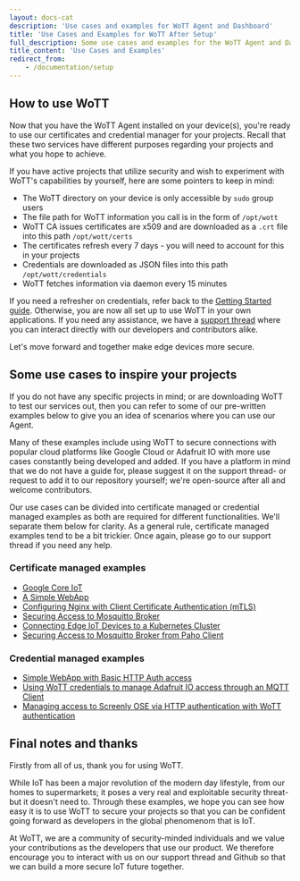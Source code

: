 ```yaml
---
layout: docs-cat
description: 'Use cases and examples for WoTT Agent and Dashboard'
title: 'Use Cases and Examples for WoTT After Setup'
full_description: Some use cases and examples for the WoTT Agent and Dashboard that you can use for inspiration as well as to help you get to grips with our services and secure your IoT devices.
title_content: 'Use Cases and Examples'
redirect_from:
    - /documentation/setup
---
```


## How to use WoTT

Now that you have the WoTT Agent installed on your device(s), you're ready to use our certificates and credential manager for your projects. Recall that these two services have different purposes regarding your projects and what you hope to achieve.

If you have active projects that utilize security and wish to experiment with WoTT's capabilities by yourself, here are some pointers to keep in mind:

* The WoTT directory on your device is only accessible by `sudo` group users
* The file path for WoTT information you call is in the form of `/opt/wott`
* WoTT CA issues certificates are x509 and are downloaded as a `.crt` file into this path `/opt/wott/certs`
* The certificates refresh every 7 days - you will need to account for this in your projects
* Credentials are downloaded as JSON files into this path `/opt/wott/credentials`
* WoTT fetches information via daemon every 15 minutes

If you need a refresher on credentials, refer back to the [Getting Started guide]({{site.url}}/documentation/getting-started). Otherwise, you are now all set up to use WoTT in your own applications. If you need any assistance, we have a [support thread](https://www.raspberrypi.org/forums/viewtopic.php?f=41&t=243538) where you can interact directly with our developers and contributors alike.

Let's move forward and together make edge devices more secure.

## Some use cases to inspire your projects

If you do not have any specific projects in mind; or are downloading WoTT to test our services out, then you can refer to some of our pre-written examples below to give you an idea of scenarios where you can use our Agent.

Many of these examples include using WoTT to secure connections with popular cloud platforms like Google Cloud or Adafruit IO with more use cases constantly being developed and added. If you have a platform in mind that we do not have a guide for, please suggest it on the support thread- or request to add it to our repository yourself; we're open-source after all and welcome contributors.

Our use cases can be divided into certificate managed or credential managed examples as both are required for different functionalities. We'll separate them below for clarity. As a general rule, certificate managed examples tend to be a bit trickier. Once again, please go to our support thread if you need any help.

### Certificate managed examples

* [Google Core IoT]({{site.url}}/blog/tutorials/2019/06/14/google-core-iot)
* [A Simple WebApp]({{site.url}}/blog/tutorials/2019/06/16/simple-webapp)
* [Configuring Nginx with Client Certificate Authentication (mTLS)]({{site.url}}/blog/tutorials/2019/07/15/mtls-with-nginx)
* [Securing Access to Mosquitto Broker]({{site.url}}/blog/tutorials/2019/07/15/mosquitto-mqtt)
* [Connecting Edge IoT Devices to a Kubernetes Cluster]({{site.url}}/blog/tutorials/2019/07/18/edge-to-kubernetes)
* [Securing Access to Mosquitto Broker from Paho Client]({{site.url}}/blog/tutorials/2019/07/19/paho-mqtt)


### Credential managed examples

* [Simple WebApp with Basic HTTP Auth access]({{site.url}}/blog/tutorials/2019/06/18/simple-webapp-auth)
* [Using WoTT credentials to manage Adafruit IO access through an MQTT Client]({{site.url}}/blog/tutorials/2019/06/27/adafruit-io)
* [Managing access to Screenly OSE via HTTP authentication with WoTT authentication]({{site.url}}/blog/tutorials/2019/06/25/screenly-ose)

## Final notes and thanks

Firstly from all of us, thank you for using WoTT.

While IoT has been a major revolution of the modern day lifestyle, from our homes to supermarkets; it poses a very real and exploitable security threat- but it doesn't need to. Through these examples, we hope you can see how easy it is to use WoTT to secure your projects so that you can be confident going forward as developers in the global phenomenom that is IoT.

At WoTT, we are a community of security-minded individuals and we value your contributions as the developers that use our product. We therefore encourage you to interact with us on our support thread and Github so that we can build a more secure IoT future together.
